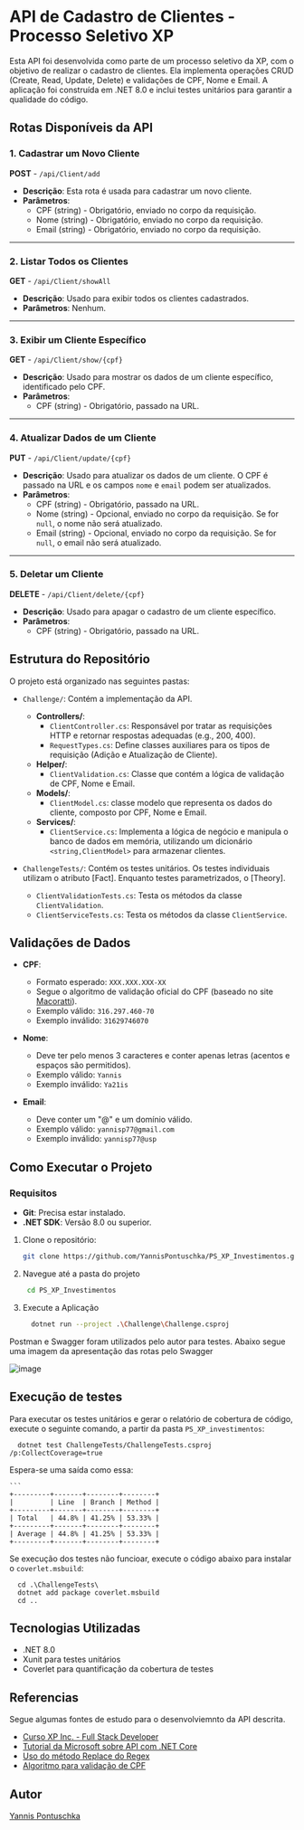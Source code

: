 # API de Cadastro de Clientes - Processo Seletivo XP

Esta API foi desenvolvida como parte de um processo seletivo da XP, com o objetivo de realizar o cadastro de clientes. Ela implementa operações CRUD (Create, Read, Update, Delete) e validações de CPF, Nome e Email. A aplicação foi construída em .NET 8.0 e inclui testes unitários para garantir a qualidade do código.

## Rotas Disponíveis da API

### 1. Cadastrar um Novo Cliente

**POST** - `/api/Client/add`

- **Descrição**: Esta rota é usada para cadastrar um novo cliente.
- **Parâmetros**:
  - CPF (string) - Obrigatório, enviado no corpo da requisição.
  - Nome (string) - Obrigatório, enviado no corpo da requisição.
  - Email (string) - Obrigatório, enviado no corpo da requisição.

---

### 2. Listar Todos os Clientes

**GET** - `/api/Client/showAll`

- **Descrição**: Usado para exibir todos os clientes cadastrados.
- **Parâmetros**: Nenhum.

---

### 3. Exibir um Cliente Específico

**GET** - `/api/Client/show/{cpf}`

- **Descrição**: Usado para mostrar os dados de um cliente específico, identificado pelo CPF.
- **Parâmetros**:
  - CPF (string) - Obrigatório, passado na URL.

---

### 4. Atualizar Dados de um Cliente

**PUT** - `/api/Client/update/{cpf}`

- **Descrição**: Usado para atualizar os dados de um cliente. O CPF é passado na URL e os campos `nome` e `email` podem ser atualizados.
- **Parâmetros**:
  - CPF (string) - Obrigatório, passado na URL.
  - Nome (string) - Opcional, enviado no corpo da requisição. Se for `null`, o nome não será atualizado.
  - Email (string) - Opcional, enviado no corpo da requisição. Se for `null`, o email não será atualizado.

---

### 5. Deletar um Cliente

**DELETE** - `/api/Client/delete/{cpf}`

- **Descrição**: Usado para apagar o cadastro de um cliente específico.
- **Parâmetros**:
  - CPF (string) - Obrigatório, passado na URL.

## Estrutura do Repositório

O projeto está organizado nas seguintes pastas:

- `Challenge/`: Contém a implementação da API.
  - **Controllers/**: 
    - `ClientController.cs`: Responsável por tratar as requisições HTTP e retornar respostas adequadas (e.g., 200, 400).
    - `RequestTypes.cs`: Define classes auxiliares para os tipos de requisição (Adição e Atualização de Cliente).
  - **Helper/**: 
    - `ClientValidation.cs`: Classe que contém a lógica de validação de CPF, Nome e Email.
  - **Models/**: 
    - `ClientModel.cs`: classe modelo que representa os dados do cliente, composto por CPF, Nome e Email.
  - **Services/**: 
    - `ClientService.cs`: Implementa a lógica de negócio e manipula o banco de dados em memória, utilizando um dicionário `<string,ClientModel>` para armazenar clientes.
  
- `ChallengeTests/`: Contém os testes unitários. Os testes individuais utilizam o atributo [Fact]. Enquanto testes parametrizados, o [Theory].
  - `ClientValidationTests.cs`: Testa os métodos da classe `ClientValidation`.
  - `ClientServiceTests.cs`: Testa os métodos da classe `ClientService`.

## Validações de Dados

- **CPF**: 
  - Formato esperado: `XXX.XXX.XXX-XX`
  - Segue o algoritmo de validação oficial do CPF (baseado no site [Macoratti](https://www.macoratti.net/alg_cpf.htm)).
  - Exemplo válido: `316.297.460-70`
  - Exemplo inválido: `31629746070`

- **Nome**:
  - Deve ter pelo menos 3 caracteres e conter apenas letras (acentos e espaços são permitidos).
  - Exemplo válido: `Yannis`
  - Exemplo inválido: `Ya21is`

- **Email**:
  - Deve conter um "@" e um domínio válido.
  - Exemplo válido: `yannisp77@gmail.com`
  - Exemplo inválido: `yannisp77@usp`


## Como Executar o Projeto

### Requisitos
- **Git**: Precisa estar instalado.
- **.NET SDK**: Versão 8.0 ou superior.
  
1. Clone o repositório:

   ```bash
   git clone https://github.com/YannisPontuschka/PS_XP_Investimentos.git
2. Navegue até a pasta do projeto

   ```bash
    cd PS_XP_Investimentos

3. Execute a Aplicação
   
     ```bash
       dotnet run --project .\Challenge\Challenge.csproj

Postman e Swagger foram utilizados pelo autor para testes. Abaixo segue uma imagem da apresentação das rotas pelo Swagger

![image](https://github.com/user-attachments/assets/6fa70b18-1ea1-475c-9d69-03c696b09a79)


## Execução de testes
Para executar os testes unitários e gerar o relatório de cobertura de código, execute o seguinte comando, a partir da pasta `PS_XP_investimentos`: 

      dotnet test ChallengeTests/ChallengeTests.csproj /p:CollectCoverage=true

Espera-se uma saída como essa:

    ```
    +---------+-------+--------+--------+
    |         | Line  | Branch | Method |
    +---------+-------+--------+--------+
    | Total   | 44.8% | 41.25% | 53.33% |
    +---------+-------+--------+--------+
    | Average | 44.8% | 41.25% | 53.33% |
    +---------+-------+--------+--------+

Se execução dos testes não funcioar, execute o código abaixo para instalar o `coverlet.msbuild`:
    
      cd .\ChallengeTests\
      dotnet add package coverlet.msbuild
      cd ..


## Tecnologias Utilizadas
* .NET 8.0
* Xunit para testes unitários
* Coverlet para quantificação da cobertura de testes

## Referencias
Segue algumas fontes de estudo para o desenvolviemnto da API descrita.

* [Curso XP Inc. - Full Stack Developer](https://web.dio.me/track/coding-the-future-xp-full-stack-developer)
* [Tutorial da Microsoft sobre API com .NET Core](https://learn.microsoft.com/pt-br/aspnet/core/tutorials/first-web-api?view=aspnetcore-8.0&tabs=visual-studio)
* [Uso do método Replace do Regex](https://learn.microsoft.com/en-us/dotnet/api/system.text.regularexpressions.regex.replace?view=net-8.0#system-text-regularexpressions-regex-replace(system-string-system-string-system-string))
* [Algoritmo para validação de CPF](https://www.macoratti.net/alg_cpf.htm)

## Autor

[Yannis Pontuschka](https://www.linkedin.com/in/yannis-pontuschka-42512b238/)

